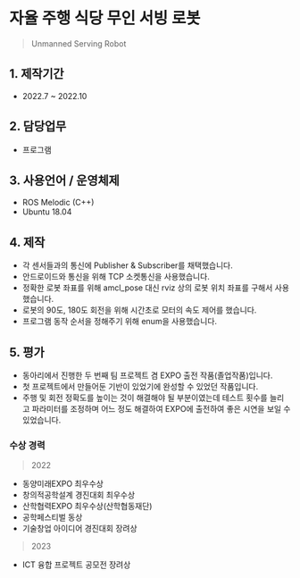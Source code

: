 # 자율 주행 식당 무인 서빙 로봇
> Unmanned Serving Robot

## 1. 제작기간
- 2022.7 ~ 2022.10

## 2. 담당업무
- 프로그램

## 3. 사용언어 / 운영체제
- ROS Melodic (C++)
- Ubuntu 18.04

## 4. 제작
- 각 센서들과의 통신에 Publisher & Subscriber를 채택했습니다.
- 안드로이드와 통신을 위해 TCP 소켓통신을 사용했습니다.
- 정확한 로봇 좌표를 위해 amcl_pose 대신 rviz 상의 로봇 위치 좌표를 구해서 사용했습니다.
- 로봇의 90도, 180도 회전을 위해 시간초로 모터의 속도 제어를 했습니다.
- 프로그램 동작 순서을 정해주기 위해 enum을 사용했습니다.

## 5. 평가
- 동아리에서 진행한 두 번째 팀 프로젝트 겸 EXPO 출전 작품(졸업작품)입니다.
- 첫 프로젝트에서 만들어둔 기반이 있었기에 완성할 수 있었던 작품입니다.
- 주행 및 회전 정확도를 높이는 것이 해결해야 될 부분이였는데 테스트 횟수를 늘리고 파라미터를 조정하며 어느 정도 해결하여 EXPO에 출전하여 좋은 시연을 보일 수 있었습니다.

### 수상 경력
> 2022
- 동양미래EXPO 최우수상
- 창의적공학설계 경진대회 최우수상
- 산학협력EXPO 최우수상(산학협동재단)
- 공학페스티벌 동상
- 기술창업 아이디어 경진대회 장려상

> 2023
- ICT 융합 프로젝트 공모전 장려상
